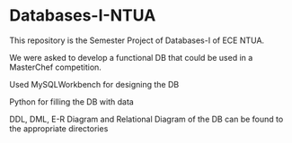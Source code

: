 # Databases-I-NTUA
This repository is the Semester Project of Databases-I of ECE NTUA.

We were asked to develop a functional DB that could be used in a MasterChef competition.

Used MySQLWorkbench for designing the DB

Python for filling the DB with data

DDL, DML, E-R Diagram and Relational Diagram of the DB can be found to the appropriate directories
